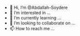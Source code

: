 - 👋 Hi, I’m @Abdallah-Soydere
- 👀 I’m interested in ...
- 🌱 I’m currently learning ...
- 💞️ I’m looking to collaborate on ...
- 📫 How to reach me ...

<!---
Abdallah-Soydere/Abdallah-Soydere is a ✨ special ✨ repository because its `README.md` (this file) appears on your GitHub profile.
You can click the Preview link to take a look at your changes.
--->
